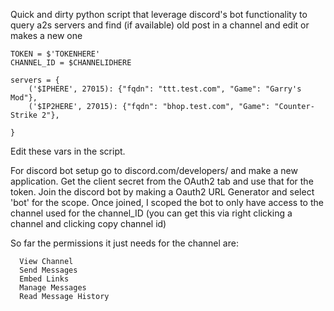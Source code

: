 Quick and dirty python script that leverage discord's bot functionality to query a2s servers and find (if available) old post in a channel and edit or makes a new one

```
TOKEN = $'TOKENHERE'
CHANNEL_ID = $CHANNELIDHERE

servers = {
    ('$IPHERE', 27015): {"fqdn": "ttt.test.com", "Game": "Garry's Mod"}, 
    ('$IP2HERE', 27015): {"fqdn": "bhop.test.com", "Game": "Counter-Strike 2"},  

}
```

Edit these vars in the script.


For discord bot setup go to discord.com/developers/ and make a new application. Get the client secret from the OAuth2 tab and use that for the token.
Join the discord bot by making a Oauth2 URL Generator and select 'bot' for the scope.
Once joined, I scoped the bot to only have access to the channel used for the channel_ID (you can get this via right clicking a channel and clicking copy channel id)

So far the permissions it just needs for the channel are:
```
  View Channel
  Send Messages
  Embed Links
  Manage Messages
  Read Message History
```
